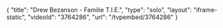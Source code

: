 {
    "title": "Drew Bezanson - Familie T.I.E.",
    "type": "solo",
    "layout": "iframe-static",
    "videoId": "3764286",
    "url": "\/tvpembed\/3764286"
}
